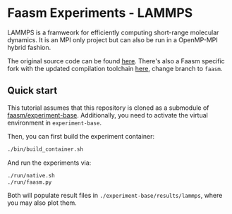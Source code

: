 # Faasm Experiments - LAMMPS

LAMMPS is a framweork for efficiently computing short-range molecular dynamics.
It is an MPI only project but can also be run in a OpenMP-MPI hybrid fashion.

The original source code can be found [here](https://lammps.sandia.gov/).
There's also a Faasm specific fork with the updated compilation toolchain
[here](https://github.com/faasm/lammps), change branch to `faasm`.

## Quick start

This tutorial assumes that this repository is cloned as a submodule of
[faasm/experiment-base](https://github.com/faasm/experiment-base).
Additionally, you need to activate the virtual environment in `experiment-base`.

Then, you can first build the experiment container:
```bash
./bin/build_container.sh
```

And run the experiments via:
```bash
./run/native.sh
./run/faasm.py
```

Both will populate result files in `./experiment-base/results/lammps`, where you
may also plot them.

